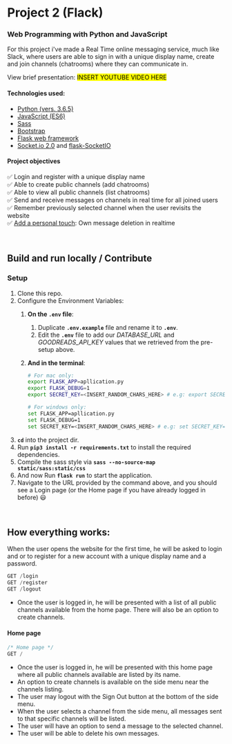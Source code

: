 # Project 2 (Flack)
### Web Programming with Python and JavaScript
For this project i've made a Real Time online messaging service, much like Slack, where users are able to sign in with a unique display name, create and join channels (chatrooms) where they can communicate in.

View brief presentation: <mark>INSERT YOUTUBE VIDEO HERE</mark>


#### Technologies used:
- [Python (vers. 3.6.5)](https://python.org)
- [JavaScript (ES6)](https://developer.mozilla.org/en-US/docs/Web/JavaScript)
- [Sass](https://sass-lang.com/)
- [Bootstrap](https://getbootstrap.com/)
- [Flask web framework](https://flask.palletsprojects.com)
- [Socket.io 2.0]("https://socket.io/") and [flask-SocketIO](https://flask-socketio.readthedocs.io/en/latest/)

#### Project objectives
:white_check_mark: Login and register with a unique display name<br>
:white_check_mark: Able to create public channels (add chatrooms)<br>
:white_check_mark: Able to view all public channels (list chatrooms)<br>
:white_check_mark: Send and receive messages on channels in real time for all joined users<br>
:white_check_mark: Remember previously selected channel when the user revisits the website<br>
:white_check_mark: <u>Add a personal touch</u>: Own message deletion in realtime<br>

<br>

## Build and run locally / Contribute
### Setup
1. Clone this repo.
2. Configure the Environment Variables:
    1. **On the `.env` file**:
        1. Duplicate **`.env.example`** file and rename it to **`.env`**.
        2. Edit the **`.env`** file to add our *DATABASE_URL* and *GOODREADS_API_KEY* values that we retrieved from the pre-setup above.
        
    2. **And in the terminal**:
        ```bash
        # For mac only:
        export FLASK_APP=apllication.py
        export FLASK_DEBUG=1
        export SECRET_KEY=<INSERT_RANDOM_CHARS_HERE> # e.g: export SECRET_KEY=iadh923jd

        # For windows only:
        set FLASK_APP=apllication.py
        set FLASK_DEBUG=1
        set SECRET_KEY=<INSERT_RANDOM_CHARS_HERE> # e.g: set SECRET_KEY=iadh923jd
        ```
4. **`cd`** into the project dir.
3. Run **`pip3 install -r requirements.txt`** to install the required dependencies.
4. Compile the sass style via **`sass --no-source-map static/sass:static/css`**
7. And now Run **`flask run`** to start the application.
8. Navigate to the URL provided by the command above, and you should see a Login page (or the Home page if you have already logged in before) :smiley:

<br>

## How everything works:
When the user opens the website for the first time, he will be asked to login and or to register for a new account with a unique display name and a password. 
```swift
GET /login
GET /register
GET /logout
```
- Once the user is logged in, he will be presented with a list of all public channels available from the home page. There will also be an option to create channels.

#### Home page
```swift
/* Home page */
GET /
```
- Once the user is logged in, he will be presented with this home page where all public channels available are listed by its name.
- An option to create channels is available on the side menu near the channels listing.
- The user may logout with the Sign Out button at the bottom of the side menu.
- When the user selects a channel from the side menu, all messages sent to that specific channels will be listed.
- The user will have an option to send a message to the selected channel.
- The user will be able to delete his own messages.
